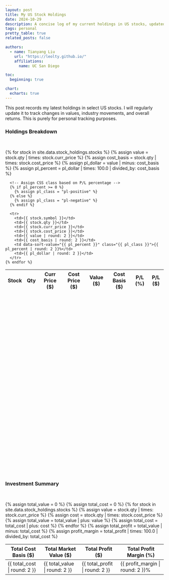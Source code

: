 ```yaml
---
layout: post
title: My US Stock Holdings
date: 2024-10-29
description: A concise log of my current holdings in US stocks, updated regularly to monitor value shifts, industry performance, and overall returns.
tags: personal
pretty_table: true
related_posts: false

authors:
  - name: Tianyang Liu
    url: "https://leolty.github.io/"
    affiliations:
      name: UC San Diego

toc:
  beginning: true

chart:
  echarts: true
---
```




This post records my latest holdings in select US stocks. I will regularly update it to track changes in values, industry movements, and overall returns. This is purely for personal tracking purposes.

### Holdings Breakdown

&nbsp;

<!-- Holdings Table -->
<table
  id="holdings-table"
  data-toggle="table"
  data-search="false"
  data-pagination="true"
  data-sortable="true"
  data-sort-name="pl_percent"
  data-sort-order="desc"
>
  <thead>
    <tr>
      <th data-field="stock" data-sortable="true">Stock</th>
      <th data-field="qty" data-sortable="true">Qty</th>
      <th data-field="curr_price" data-sortable="true">Curr Price ($)</th>
      <th data-field="cost_price" data-sortable="true">Cost Price ($)</th>
      <th data-field="value" data-sortable="true">Value ($)</th>
      <th data-field="cost_basis" data-sortable="true">Cost Basis ($)</th>
      <th data-field="pl_percent" data-sortable="true" data-sorter="plPercentSorter">P/L (%)</th>
      <th data-field="pl_dollar" data-sortable="true">P/L ($)</th>
    </tr>
  </thead>
  <tbody>
    {% for stock in site.data.stock_holdings.stocks %}
      {% assign value = stock.qty | times: stock.curr_price %}
      {% assign cost_basis = stock.qty | times: stock.cost_price %}
      {% assign pl_dollar = value | minus: cost_basis %}
      {% assign pl_percent = pl_dollar | times: 100.0 | divided_by: cost_basis %}
      
      <!-- Assign CSS class based on P/L percentage -->
      {% if pl_percent >= 0 %}
        {% assign pl_class = "pl-positive" %}
      {% else %}
        {% assign pl_class = "pl-negative" %}
      {% endif %}
      
      <tr>
        <td>{{ stock.symbol }}</td>
        <td>{{ stock.qty }}</td>
        <td>{{ stock.curr_price }}</td>
        <td>{{ stock.cost_price }}</td>
        <td>{{ value | round: 2 }}</td>
        <td>{{ cost_basis | round: 2 }}</td>
        <td data-sort-value="{{ pl_percent }}" class="{{ pl_class }}">{{ pl_percent | round: 2 }}%</td>
        <td>{{ pl_dollar | round: 2 }}</td>
      </tr>
    {% endfor %}
  </tbody>
</table>

<!-- Custom Sorter Script -->
<script>
  // Define a custom sorter for the P/L (%) column
  function plPercentSorter(a, b) {
    // Parse the numeric values from data-sort-value
    var aVal = parseFloat(a);
    var bVal = parseFloat(b);
    
    // Handle NaN cases by treating them as zero
    if (isNaN(aVal)) aVal = 0;
    if (isNaN(bVal)) bVal = 0;
    
    // Return the difference for ascending order
    return aVal - bVal;
  }

  // Register the custom sorter with Bootstrap Table
  $(document).ready(function() {
    // Extend Bootstrap Table's default sorters with the custom sorter
    $.extend($.fn.bootstrapTable.defaults.sorters, {
      plPercentSorter: plPercentSorter
    });

    // Initialize the Bootstrap Table
    $('#holdings-table').bootstrapTable();
  });
</script>

<!-- Optional CSS for Positive and Negative P/L -->
<style>
/* Styles for P/L (%) column */
.pl-positive {
  color: #28a745; /* Muted green */
  font-weight: bold;
}

.pl-negative {
  color: #dc3545; /* Muted red */
  font-weight: bold;
}
</style>


&nbsp;

<div id="portfolioChartContainer" style="width: 100%; overflow: auto; max-width: 900px; max-height: 500px;">
    <div id="portfolioChart" style="width: 850px; height: 500px;"></div>
</div>

<script>
document.addEventListener("DOMContentLoaded", function () {
    var chartDom = document.getElementById('portfolioChart');
    var myChart = echarts.init(chartDom);

    // Calculate portfolio data from stock holdings
    var portfolioData = [];
    {% for stock in site.data.stock_holdings.stocks %}
        portfolioData.push({
            name: "{{ stock.symbol }}",
            value: {{ stock.qty | times: stock.curr_price | round: 2 }}
        });
    {% endfor %}

    // Define options for light and dark themes
    function getChartOptions(isDarkMode) {
        return {
            title: {
                text: "Portfolio Breakdown by Stock Value",
                left: "center",
                top: "5%",
                textStyle: {
                    fontFamily: '"EB Garamond", serif',
                    fontSize: 18,
                    fontWeight: 'bold',
                    color: isDarkMode ? "#ffffff" : "#000000"
                }
            },
            tooltip: {
                trigger: "item",
                formatter: "{b}: ${c} ({d}%)",
                textStyle: {
                    fontFamily: '"EB Garamond", serif',
                    color: isDarkMode ? "#ffffff" : "#000000"
                },
                backgroundColor: isDarkMode ? "#333333" : "#ffffff",
                borderColor: isDarkMode ? "#ffffff" : "#333333"
            },
            legend: {
                orient: "vertical",
                right: "5%",
                top: "middle",
                itemGap: 10,
                textStyle: {
                    fontFamily: '"EB Garamond", serif',
                    fontSize: 14,
                    color: isDarkMode ? "#ffffff" : "#000000"
                }
            },
            series: [
                {
                    name: "Stock Value",
                    type: "pie",
                    radius: ["40%", "70%"],
                    center: ["40%", "55%"],
                    avoidLabelOverlap: true,
                    itemStyle: {
                        borderRadius: 10,
                        borderColor: isDarkMode ? "#333333" : "#ffffff",
                        borderWidth: 2
                    },
                    label: {
                        show: true,
                        formatter: "{b}: {d}%",
                        fontFamily: '"EB Garamond", serif',
                        fontSize: 14,
                        position: 'outside',
                        distanceToLabelLine: 15,
                        color: isDarkMode ? "#ffffff" : "#000000"
                    },
                    labelLine: {
                        show: true,
                        lineStyle: {
                            color: isDarkMode ? "#ffffff" : "#333333"
                        },
                        length: 20,
                        length2: 15
                    },
                    labelLayout: function (params) {
                        return {
                            moveOverlap: 'shiftY'
                        };
                    },
                    emphasis: {
                        scale: true,
                        scaleSize: 10
                    },
                    data: portfolioData
                }
            ],
        };
    }

    // Initial check for dark mode
    function setChartTheme() {
        const isDarkMode = document.documentElement.getAttribute('data-theme') === 'dark';
        myChart.setOption(getChartOptions(isDarkMode));
    }

    // Initial setup
    setChartTheme();

    // Listen for theme changes using MutationObserver
    const observer = new MutationObserver(setChartTheme);
    observer.observe(document.documentElement, { attributes: true, attributeFilter: ['data-theme'] });
});
</script>

&nbsp;

### Investment Summary

&nbsp;

<table
  id="summary-table"
  data-toggle="table"
  data-search="false"
  data-pagination="false"
  data-sortable="true"
>
  <thead>
    <tr>
      <th data-field="total_cost_basis" data-sortable="true">Total Cost Basis ($)</th>
      <th data-field="total_market_value" data-sortable="true">Total Market Value ($)</th>
      <th data-field="total_profit" data-sortable="true">Total Profit ($)</th>
      <th data-field="total_profit_margin" data-sortable="true">Total Profit Margin (%)</th>
    </tr>
  </thead>
  <tbody>
    {% assign total_value = 0 %}
    {% assign total_cost = 0 %}
    {% for stock in site.data.stock_holdings.stocks %}
      {% assign value = stock.qty | times: stock.curr_price %}
      {% assign cost = stock.qty | times: stock.cost_price %}
      {% assign total_value = total_value | plus: value %}
      {% assign total_cost = total_cost | plus: cost %}
    {% endfor %}
    {% assign total_profit = total_value | minus: total_cost %}
    {% assign profit_margin = total_profit | times: 100.0 | divided_by: total_cost %}
    <tr>
      <td>{{ total_cost | round: 2 }}</td>
      <td>{{ total_value | round: 2 }}</td>
      <td>{{ total_profit | round: 2 }}</td>
      <td>{{ profit_margin | round: 2 }}%</td>
    </tr>
  </tbody>
</table>
